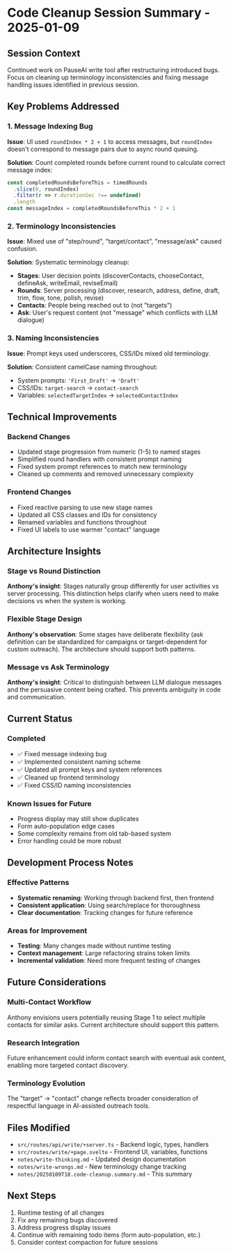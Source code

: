 # Code Cleanup Session Summary - 2025-01-09

## Session Context
Continued work on PauseAI write tool after restructuring introduced bugs. Focus on cleaning up terminology inconsistencies and fixing message handling issues identified in previous session.

## Key Problems Addressed

### 1. Message Indexing Bug
**Issue**: UI used `roundIndex * 2 + 1` to access messages, but `roundIndex` doesn't correspond to message pairs due to async round queuing.

**Solution**: Count completed rounds before current round to calculate correct message index:
```javascript
const completedRoundsBeforeThis = timedRounds
  .slice(0, roundIndex)
  .filter(r => r.durationSec !== undefined)
  .length
const messageIndex = completedRoundsBeforeThis * 2 + 1
```

### 2. Terminology Inconsistencies
**Issue**: Mixed use of "step/round", "target/contact", "message/ask" caused confusion.

**Solution**: Systematic terminology cleanup:
- **Stages**: User decision points (discoverContacts, chooseContact, defineAsk, writeEmail, reviseEmail)
- **Rounds**: Server processing (discover, research, address, define, draft, trim, flow, tone, polish, revise)
- **Contacts**: People being reached out to (not "targets")
- **Ask**: User's request content (not "message" which conflicts with LLM dialogue)

### 3. Naming Inconsistencies
**Issue**: Prompt keys used underscores, CSS/IDs mixed old terminology.

**Solution**: Consistent camelCase naming throughout:
- System prompts: `'First_Draft'` → `'Draft'`
- CSS/IDs: `target-search` → `contact-search`
- Variables: `selectedTargetIndex` → `selectedContactIndex`

## Technical Improvements

### Backend Changes
- Updated stage progression from numeric (1-5) to named stages
- Simplified round handlers with consistent prompt naming
- Fixed system prompt references to match new terminology
- Cleaned up comments and removed unnecessary complexity

### Frontend Changes
- Fixed reactive parsing to use new stage names
- Updated all CSS classes and IDs for consistency
- Renamed variables and functions throughout
- Fixed UI labels to use warmer "contact" language

## Architecture Insights

### Stage vs Round Distinction
**Anthony's insight**: Stages naturally group differently for user activities vs server processing. This distinction helps clarify when users need to make decisions vs when the system is working.

### Flexible Stage Design
**Anthony's observation**: Some stages have deliberate flexibility (ask definition can be standardized for campaigns or target-dependent for custom outreach). The architecture should support both patterns.

### Message vs Ask Terminology
**Anthony's insight**: Critical to distinguish between LLM dialogue messages and the persuasive content being crafted. This prevents ambiguity in code and communication.

## Current Status

### Completed
- ✅ Fixed message indexing bug
- ✅ Implemented consistent naming scheme
- ✅ Updated all prompt keys and system references
- ✅ Cleaned up frontend terminology
- ✅ Fixed CSS/ID naming inconsistencies

### Known Issues for Future
- Progress display may still show duplicates
- Form auto-population edge cases
- Some complexity remains from old tab-based system
- Error handling could be more robust

## Development Process Notes

### Effective Patterns
- **Systematic renaming**: Working through backend first, then frontend
- **Consistent application**: Using search/replace for thoroughness
- **Clear documentation**: Tracking changes for future reference

### Areas for Improvement
- **Testing**: Many changes made without runtime testing
- **Context management**: Large refactoring strains token limits
- **Incremental validation**: Need more frequent testing of changes

## Future Considerations

### Multi-Contact Workflow
Anthony envisions users potentially reusing Stage 1 to select multiple contacts for similar asks. Current architecture should support this pattern.

### Research Integration
Future enhancement could inform contact search with eventual ask content, enabling more targeted contact discovery.

### Terminology Evolution
The "target" → "contact" change reflects broader consideration of respectful language in AI-assisted outreach tools.

## Files Modified
- `src/routes/api/write/+server.ts` - Backend logic, types, handlers
- `src/routes/write/+page.svelte` - Frontend UI, variables, functions
- `notes/write-thinking.md` - Updated design documentation
- `notes/write-wrongs.md` - New terminology change tracking
- `notes/20250109T18.code-cleanup.summary.md` - This summary

## Next Steps
1. Runtime testing of all changes
2. Fix any remaining bugs discovered
3. Address progress display issues
4. Continue with remaining todo items (form auto-population, etc.)
5. Consider context compaction for future sessions